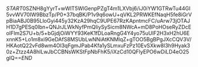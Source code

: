 $START$0SZNH8gYyrT+wWlT5WlGenpPZgT4m1LXVbj6/iJ0iYW1GTRwTu44GI5vvWV70IW9BbzTp/P0+37bqBK/P1v9q6owU+qVKL2PRWKEfNaqH5fe8iGrVpBiaABJ0B95LloGyi445y32KzA29hqC9UPE67RzKApntmcFC/uArw73jOTAJH1D7gPESq0Ibn+QNJrJLWkNyfPmQIiySySicm8NWcA+mD8PoHOseRyZDcEoIFlm2S7U+b/5+bGjdjOiWYY93KeK1fDLoaRngG4Y4yo75uUlF2H3xH2hU6ExnnK5+Lo1m8xi9GeDAfS8MSUbLwNNiAtKNMlqZ+gTOO5BgBPgJXcCQV3V/HKAotQ22vFd8wm4Ol3qFgmJPab4Kfa1ySLmxuFzPz10EvSXkw8l3h9Hyak30z+Ztzz4A8hlLwJbCCBNsWKStFpNbFhK5/iXzCd10QFlyEPO6wDiLD4eO25glQ==$END$